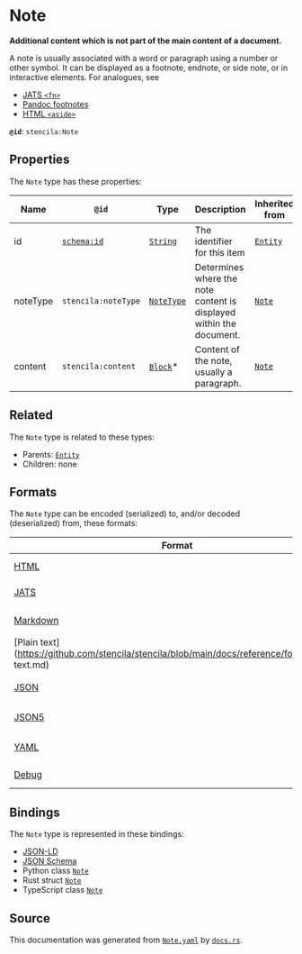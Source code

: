 # Note

**Additional content which is not part of the main content of a document.**

A note is usually associated with a word or paragraph using a number or other symbol. 
It can be displayed as a footnote, endnote, or side note, or in interactive elements.
For analogues, see 
- [JATS `<fn>`](https://jats.nlm.nih.gov/publishing/tag-library/1.2/element/fn.html)
- [Pandoc footnotes](https://pandoc.org/MANUAL.html#footnotes)
- [HTML `<aside>`](https://developer.mozilla.org/en-US/docs/Web/HTML/Element/aside)


**`@id`**: `stencila:Note`

## Properties

The `Note` type has these properties:

| Name     | `@id`                                | Type                                                                                                  | Description                                                         | Inherited from                                                                                   |
| -------- | ------------------------------------ | ----------------------------------------------------------------------------------------------------- | ------------------------------------------------------------------- | ------------------------------------------------------------------------------------------------ |
| id       | [`schema:id`](https://schema.org/id) | [`String`](https://github.com/stencila/stencila/blob/main/docs/reference/schema/data/string.md)       | The identifier for this item                                        | [`Entity`](https://github.com/stencila/stencila/blob/main/docs/reference/schema/other/entity.md) |
| noteType | `stencila:noteType`                  | [`NoteType`](https://github.com/stencila/stencila/blob/main/docs/reference/schema/prose/note-type.md) | Determines where the note content is displayed within the document. | [`Note`](https://github.com/stencila/stencila/blob/main/docs/reference/schema/prose/note.md)     |
| content  | `stencila:content`                   | [`Block`](https://github.com/stencila/stencila/blob/main/docs/reference/schema/prose/block.md)*       | Content of the note, usually a paragraph.                           | [`Note`](https://github.com/stencila/stencila/blob/main/docs/reference/schema/prose/note.md)     |

## Related

The `Note` type is related to these types:

- Parents: [`Entity`](https://github.com/stencila/stencila/blob/main/docs/reference/schema/other/entity.md)
- Children: none

## Formats

The `Note` type can be encoded (serialized) to, and/or decoded (deserialized) from, these formats:

| Format                                                                                            | Encoding       | Decoding     | Status                 | Notes |
| ------------------------------------------------------------------------------------------------- | -------------- | ------------ | ---------------------- | ----- |
| [HTML](https://github.com/stencila/stencila/blob/main/docs/reference/formats/HTML.md)             | 🔷 Low loss     |              | 🚧 Under development    |       |
| [JATS](https://github.com/stencila/stencila/blob/main/docs/reference/formats/JATS.md)             | 🔷 Low loss     |              | 🚧 Under development    |       |
| [Markdown](https://github.com/stencila/stencila/blob/main/docs/reference/formats/Markdown.md)     | 🟥 High loss    |              | 🚧 Under development    |       |
| [Plain text](https://github.com/stencila/stencila/blob/main/docs/reference/formats/Plain text.md) | 🟥 High loss    |              | 🟥 Alpha                |       |
| [JSON](https://github.com/stencila/stencila/blob/main/docs/reference/formats/JSON.md)             | 🟢 No loss      | 🟢 No loss    | 🟢 Stable               |       |
| [JSON5](https://github.com/stencila/stencila/blob/main/docs/reference/formats/JSON5.md)           | 🟢 No loss      | 🟢 No loss    | 🟢 Stable               |       |
| [YAML](https://github.com/stencila/stencila/blob/main/docs/reference/formats/YAML.md)             | 🟢 No loss      | 🟢 No loss    | 🟢 Stable               |       |
| [Debug](https://github.com/stencila/stencila/blob/main/docs/reference/formats/Debug.md)           | 🔷 Low loss     |              | 🟢 Stable               |       |

## Bindings

The `Note` type is represented in these bindings:

- [JSON-LD](https://stencila.dev/Note.jsonld)
- [JSON Schema](https://stencila.dev/Note.schema.json)
- Python class [`Note`](https://github.com/stencila/stencila/blob/main/python/stencila/types/note.py)
- Rust struct [`Note`](https://github.com/stencila/stencila/blob/main/rust/schema/src/types/note.rs)
- TypeScript class [`Note`](https://github.com/stencila/stencila/blob/main/typescript/src/types/Note.ts)

## Source

This documentation was generated from [`Note.yaml`](https://github.com/stencila/stencila/blob/main/schema/Note.yaml) by [`docs.rs`](https://github.com/stencila/stencila/blob/main/rust/schema-gen/src/docs.rs).